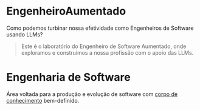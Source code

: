 # EngenheiroAumentado
Como podemos turbinar nossa efetividade como Engenheiros de Software usando LLMs?

> Este é o laboratório do Engenheiro de Software Aumentado, onde exploramos e construímos a nossa profissão com o apoio das LLMs.

# Engenharia de Software

Área voltada para a produção e evolução de software com [corpo de conhecimento](https://www.computer.org/education/bodies-of-knowledge/software-engineering)
bem-definido.

